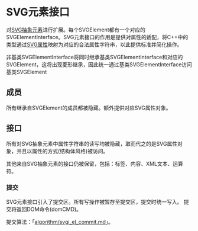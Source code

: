 # SVG元素接口

对[SVG抽象元素](../svg_el/svg_el.md)进行扩展。每个SVGElement都有一个对应的SVGElementInterface。SVG元素接口的作用是提供对属性的适配，将C++中的类型通过[SVG属性](attr.md)映射为对应的合法属性字符串，以此提供标准并简化操作。

非基类SVGElementInterface将同时继承基类SVGElementInterface和对应的SVGElement，这将出现菱形继承，因此统一通过基类SVGElementInterface访问基类SVGElement

## 成员

所有继承自SVGElement的成员都被隐藏。额外提供对应SVG属性对象。

## 接口

所有对SVG抽象元素中属性字符串的读写均被隐藏，取而代之的是SVG属性对象，并且以属性的方式(结构体风格)被访问。

其他来自SVG抽象元素的接口仍被保留，包括：标签、内容、XML文本、运算符。

### 提交

SVG元素接口引入了提交区。所有写操作被暂存至提交区，提交时统一写入。 提交将返回DOM命令(domCMD)。

提交算法：「[algorithm/svgi_el_commit.md](../../algorithm/svgi_el_commit.md)」。